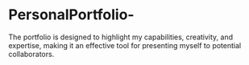 # PersonalPortfolio-
 The portfolio is designed to highlight my capabilities, creativity, and expertise, making it an effective tool for presenting myself to potential collaborators.
